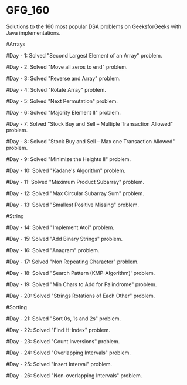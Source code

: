 # GFG_160
Solutions to the 160 most popular DSA problems on GeeksforGeeks with Java implementations.


#Arrays

#Day - 1:
Solved "Second Largest Element of an Array" problem.

#Day - 2: 
Solved "Move all zeros to end" problem.

#Day - 3:
Solved "Reverse and Array" problem.

#Day - 4:
Solved "Rotate Array" problem.

#Day - 5:
Solved "Next Permutation" problem.

#Day - 6:
Solved "Majority Element II" problem.

#Day - 7:
Solved "Stock Buy and Sell – Multiple Transaction Allowed" problem.

#Day - 8: 
Solved "Stock Buy and Sell – Max one Transaction Allowed" problem.

#Day - 9:
Solved "Minimize the Heights II" problem.

#Day - 10:
Solved "Kadane's Algorithm" problem.

#Day - 11:
Solved "Maximum Product Subarray" problem.

#Day - 12:
Solved "Max Circular Subarray Sum" problem.

#Day - 13:
Solved "Smallest Positive Missing" problem.


#String

#Day - 14:
Solved "Implement Atoi" problem.

#Day - 15:
Solved "Add Binary Strings" problem.

#Day - 16:
Solved "Anagram" problem.

#Day - 17:
Solved "Non Repeating Character" problem.

#Day - 18:
Solved "Search Pattern (KMP-Algorithm)' problem.

#Day - 19:
Solved "Min Chars to Add for Palindrome" problem.

#Day - 20:
Solved "Strings Rotations of Each Other" problem.


#Sorting

#Day - 21:
Solved "Sort 0s, 1s and 2s" problem.

#Day - 22:
Solved "Find H-Index" problem.

#Day - 23:
Solved "Count Inversions" problem.

#Day - 24:
Solved "Overlapping Intervals" problem.

#Day - 25:
Solved "Insert Interval" problem.

#Day - 26:
Solved "Non-overlapping Intervals" problem.
